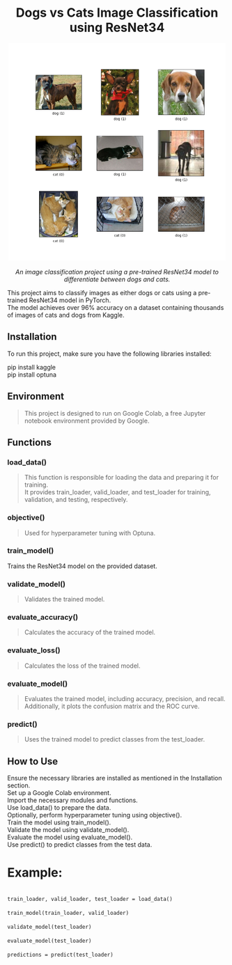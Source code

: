 <h1 align="center">Dogs vs Cats Image Classification using ResNet34</h1>
<p align="center">
  <img src="cats_vs_dogs-4.0.1.png" alt="Dogs vs Cats" width="500">
</p>
<p align="center">
  <em>An image classification project using a pre-trained ResNet34 model to differentiate between dogs and cats.</em>
</p>



This project aims to classify images as either dogs or cats using a pre-trained ResNet34 model in PyTorch.  
The model achieves over 96% accuracy on a dataset containing thousands of images of cats and dogs from Kaggle.

## Installation
To run this project, make sure you have the following libraries installed:  

pip install kaggle  
pip install optuna  

## Environment
>This project is designed to run on Google Colab, a free Jupyter notebook environment provided by Google.

## Functions
### load_data()
>This function is responsible for loading the data and preparing it for training.  
>It provides train_loader, valid_loader, and test_loader for training, validation, and testing, respectively.

### objective()
>Used for hyperparameter tuning with Optuna.

### train_model()
  Trains the ResNet34 model on the provided dataset.

### validate_model()
>Validates the trained model.

### evaluate_accuracy()
>Calculates the accuracy of the trained model.

### evaluate_loss()
>Calculates the loss of the trained model.

### evaluate_model()
>Evaluates the trained model, including accuracy, precision, and recall. Additionally, it plots the confusion matrix and the ROC curve.

### predict()
>Uses the trained model to predict classes from the test_loader.

## How to Use
Ensure the necessary libraries are installed as mentioned in the Installation section.  
Set up a Google Colab environment.  
Import the necessary modules and functions.  
Use load_data() to prepare the data.  
Optionally, perform hyperparameter tuning using objective().  
Train the model using train_model().  
Validate the model using validate_model().  
Evaluate the model using evaluate_model().  
Use predict() to predict classes from the test data.  

# Example:
```from your_module import load_data, train_model, validate_model, evaluate_model, predict

train_loader, valid_loader, test_loader = load_data()

train_model(train_loader, valid_loader)

validate_model(test_loader)

evaluate_model(test_loader)

predictions = predict(test_loader)
